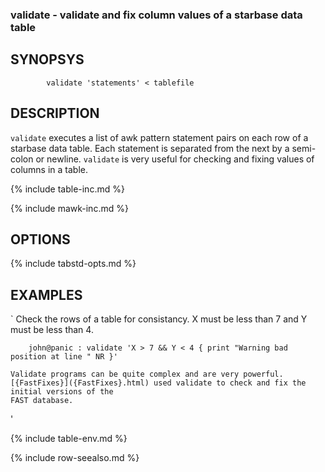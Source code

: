 
### validate - validate and fix column values of a starbase data table

SYNOPSYS
--------

```
        validate 'statements' < tablefile
```

DESCRIPTION
-----------

`validate` executes a list of awk pattern statement pairs on each row of a
starbase data table.  Each statement is separated from the next by a
semi-colon or newline.  `validate` is very useful for checking and fixing
values of columns in a table.

{% include table-inc.md %}

{% include mawk-inc.md %}

OPTIONS
-------

{% include tabstd-opts.md %}

EXAMPLES
--------

`
    Check the rows of a table for consistancy.  X must be less than 7 and Y
    must be less than 4.

```
    john@panic : validate 'X > 7 && Y < 4 { print "Warning bad position at line " NR }'
```

    Validate programs can be quite complex and are very powerful.
    [{FastFixes}]({FastFixes}.html) used validate to check and fix the initial versions of the
    FAST database.

'

{% include table-env.md %}

{% include row-seealso.md %}

